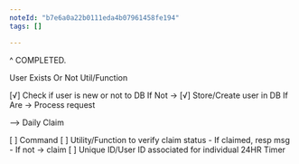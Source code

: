 ```yaml
---
noteId: "b7e6a0a22b0111eda4b07961458fe194"
tags: []

---
```


<!-- gatherOdds:

Store Team 1 & Team 2 names into respective Arrays
Store Team 1 & Team 2 odds into respective Arrays
or...
Store Team 1 Name&Odds into Teams/Matchup Object
Store Team 2 Name&Odds into Teams/Matchup Object

Return: 
Loop thru Arrays and make return variable: Array+Index(from loop) from both team 1, team 2 names & odds -->
^ COMPLETED.

User Exists Or Not Util/Function

[√] Check if user is new or not to DB 
If Not ->
[√] Store/Create user in DB
If Are ->
Process request

--> Daily Claim



[ ] Command
[ ] Utility/Function to verify claim status
    - If claimed, resp msg
    - If not -> claim
[ ] Unique ID/User ID associated for individual 24HR Timer

